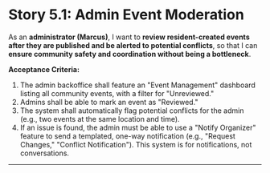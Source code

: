 # Story 5.1: Admin Event Moderation

As an **administrator (Marcus)**,
I want to **review resident-created events after they are published and be alerted to potential conflicts**,
so that I can **ensure community safety and coordination without being a bottleneck**.

**Acceptance Criteria:**
1.  The admin backoffice shall feature an "Event Management" dashboard listing all community events, with a filter for "Unreviewed."
2.  Admins shall be able to mark an event as "Reviewed."
3.  The system shall automatically flag potential conflicts for the admin (e.g., two events at the same location and time).
4.  If an issue is found, the admin must be able to use a "Notify Organizer" feature to send a templated, one-way notification (e.g., "Request Changes," "Conflict Notification"). This system is for notifications, not conversations.

---
